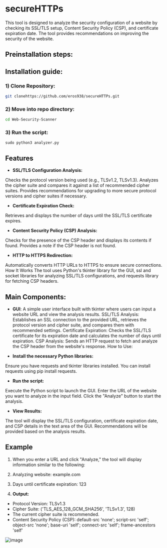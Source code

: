 # secureHTTPs
This tool is designed to analyze the security configuration of a website by checking its SSL/TLS setup, Content Security Policy (CSP), and certificate expiration date. The tool provides recommendations on improving the security of the website.

## Preinstallation steps:


## Installation guide:
### 1) Clone Repository:
```bash
git clonehttps://github.com/eros938/secureHTTPs.git
```
### 2) Move into repo directory:

```bash
cd Web-Security-Scanner
```
### 3) Run the script:
```shell
sudo python3 analyzer.py 
```

## Features
 * **SSL/TLS Configuration Analysis:**

Checks the protocol version being used (e.g., TLSv1.2, TLSv1.3).
Analyzes the cipher suite and compares it against a list of recommended cipher suites.
Provides recommendations for upgrading to more secure protocol versions and cipher suites if necessary.
* **Certificate Expiration Check:**

Retrieves and displays the number of days until the SSL/TLS certificate expires.
* **Content Security Policy (CSP) Analysis:**

Checks for the presence of the CSP header and displays its contents if found.
Provides a note if the CSP header is not found.
* **HTTP to HTTPS Redirection:**

Automatically converts HTTP URLs to HTTPS to ensure secure connections.
How It Works
The tool uses Python's tkinter library for the GUI, ssl and socket libraries for analyzing SSL/TLS configurations, and requests library for fetching CSP headers.

## Main Components:
* **GUI**: A simple user interface built with tkinter where users can input a website URL and view the analysis results.
SSL/TLS Analysis: Establishes an SSL connection to the provided URL, retrieves the protocol version and cipher suite, and compares them with recommended settings.
Certificate Expiration: Checks the SSL/TLS certificate for its expiration date and calculates the number of days until expiration.
CSP Analysis: Sends an HTTP request to fetch and analyze the CSP header from the website's response.
How to Use:

* **Install the necessary Python libraries:**

Ensure you have requests and tkinter libraries installed. You can install requests using pip install requests.
* **Run the script:**

Execute the Python script to launch the GUI.
Enter the URL of the website you want to analyze in the input field.
Click the "Analyze" button to start the analysis.
* **View Results:**

The tool will display the SSL/TLS configuration, certificate expiration date, and CSP details in the text area of the GUI.
Recommendations will be provided based on the analysis results.
## Example

1. When you enter a URL and click "Analyze," the tool will display information similar to the following:

2. Analyzing website: example.com

3. Days until certificate expiration: 123


4. **Output:**
- Protocol Version: TLSv1.3
- Cipher Suite: ('TLS_AES_128_GCM_SHA256', 'TLSv1.3', 128)
- The current cipher suite is recommended.
- Content Security Policy (CSP): default-src 'none'; script-src 'self'; object-src 'none'; base-uri 'self'; connect-src 'self'; frame-ancestors 'self'

  
![image](https://github.com/eros938/Web-Security-Scanner/assets/150992485/5eaf8046-3e97-4b31-b36f-814f1cc31e22)






